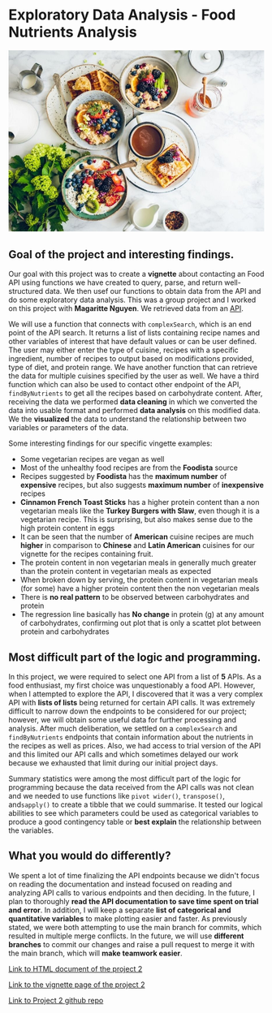 # Exploratory Data Analysis - Food Nutrients Analysis

![Food API Analysis](/docs/assets/img/food-API.jpg)

## Goal of the project and interesting findings.

Our goal with this project was to create a **vignette** about contacting an Food API using functions we have created to 
query, parse, and return well-structured data. We then usef our functions to obtain data from the API and do some exploratory data analysis. This was a group project
and I worked on this project with **Magaritte Nguyen**. We retrieved data from an [API](https://spoonacular.com/food-api/docs). 

We will use a function that connects with `complexSearch`, which is an end point of the API search. It returns a list of lists containing recipe names and other variables of interest that have default values or can be user defined. The user may either enter the type of cuisine, recipes with a specific ingredient, number of recipes to output based on modifications provided, type of diet, and protein range. We have another function that can retrieve the data for multiple cuisines specified by the user as well. We have a third function which can also be used to contact other endpoint of the API, `findByNutrients` to get all the recipes based on carbohydrate content. After, receiving the data we performed **data cleaning** in which we converted the data into usable format and performed **data analysis** on this modified data. We the **visualized** the data to understand the relationship between two variables or parameters of the data.

Some interesting findings for our specific vingette examples:
- Some vegetarian recipes are vegan as well
- Most of the unhealthy food recipes are from the **Foodista** source
- Recipes suggested by **Foodista** has the **maximum number** of **expensive** recipes, but also suggests **maximum number** of **inexpensive** recipes
- **Cinnamon French Toast Sticks** has a higher protein content than a non vegetarian meals like the **Turkey Burgers with Slaw**, even though it is a vegetarian recipe. This is surprising, but also makes sense due to the high protein content in eggs
- It can be seen that the number of **American** cuisine recipes are much **higher** in comparison to **Chinese** and **Latin American** cuisines for our vignette for the recipes containing fruit.
- The protein content in non vegetarian meals in generally much greater than the protein content in vegetarian meals as expected
- When broken down by serving, the protein content in vegetarian meals (for some) have a higher protein content then the non vegetarian meals
- There is **no real pattern** to be observed between carbohydrates and protein
- The regression line basically has **No change** in protein (g) at any amount of carbohydrates, confirming out plot that is only a scattet plot between protein and carbohydrates

## Most difficult part of the logic and programming.

In this project, we were required to select one API from a list of **5** APIs. As a food enthusiast, my first choice was unquestionably a food API. However, when I 
attempted to explore the API, I discovered that it was a very complex API with **lists of lists** being returned for certain API calls. It was extremely difficult to
narrow down the endpoints to be considered for our project; however, we will obtain some useful data for further processing and analysis. After much deliberation, 
we settled on a `complexSearch` and `findByNutrients` endpoints that contain information about the nutrients in the recipes as well as prices. Also, we had access to
trial version of the API and this limited our API calls and which sometimes delayed our work because we exhausted that limit during our initial project days. 

Summary statistics were among the most difficult part of the logic for programming because the data received from the API calls was not clean and we needed to use 
functions like `pivot wider()`, `transpose()`, and`sapply()` to create a tibble that we could summarise. It tested our logical abilities to see which parameters 
could be used as categorical variables to produce a good contingency table or **best explain** the relationship between the variables.

## What you would do differently?

We spent a lot of time finalizing the API endpoints because we didn't focus on reading the documentation and instead focused on reading and analyzing API calls to various endpoints and then deciding. In the future, I plan to thoroughly **read the API documentation to save time spent on trial and error**. In addition, I will keep a separate **list of categorical and quantitative variables** to make plotting easier and faster. As previously stated, we were both attempting to use the main branch for commits, which resulted in multiple merge conflicts. In the future, we will use **different branches** to commit our changes and raise a pull request to merge it with the main branch, which will **make teamwork easier**.

[Link to HTML document of the project 2](https://suyogd9.github.io/README.html)

[Link to the vignette page of the project 2](https://pages.github.ncsu.edu/sdharma2/ST558_Project_2_C/)

[Link to Project 2 github repo](https://github.ncsu.edu/sdharma2/ST558_Project_2_C)
